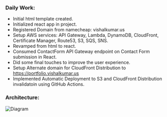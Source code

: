 

### Daily Work: 

- Initial html template created.
- Initialized react app in project.
- Registered Domain from namecheap: vishalkumar.us
- Setup AWS services: API Gateway, Lambda, DynamoDB, CloudFront, Certificate Manager, Route53, S3, SQS, SNS.
- Revamped from html to react.
- Consumed ContactForm API Gateway endpoint on Contact Form submission in React.
- Did some final touches to improve the user experience.
- Setup Alternate domain for CloudFront Distribution to https://portfolio.vishalkumar.us
- Implemented Automatic Deployment to S3 and CloudFront Distribution invalidatoin using GitHub Actions.


### Architecture:
![Diagram](https://github.com/vsnappy1/portfolio-website/assets/42217840/946c5ebd-b853-43c3-afaa-215d0b047a23)
